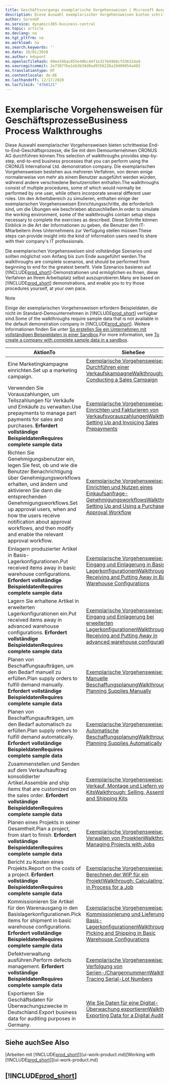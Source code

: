 ```yaml
---
title: Geschäftsvorgangs exemplarische Vorgehensweisen | Microsoft Ausgleich.
description: Diese Auswahl exemplarischer Vorgehensweisen bieten schrittweise End-to-End-Geschäftsprozesse, die Sie mit dem Demounternehmen CRONUS AG durchführen können.
author: SorenGP
ms.service: dynamics365-business-central
ms.topic: article
ms.devlang: na
ms.tgt_pltfrm: na
ms.workload: na
ms.search.keywords: ''
ms.date: 10/01/2020
ms.author: edupont
ms.openlocfilehash: 89ee34bac855e40bc44f1e32764968cfd36324a9
ms.sourcegitcommit: 2e7307fbe1eb3b34d0ad9356226a19409054a402
ms.translationtype: HT
ms.contentlocale: de-DE
ms.lasthandoff: 12/17/2020
ms.locfileid: "4760121"
---
```

# <a name="business-process-walkthroughs"></a><span data-ttu-id="beae4-103">Exemplarische Vorgehensweisen für Geschäftsprozesse</span><span class="sxs-lookup"><span data-stu-id="beae4-103">Business Process Walkthroughs</span></span>

<span data-ttu-id="beae4-104">Diese Auswahl exemplarischer Vorgehensweisen bieten schrittweise End-to-End-Geschäftsprozesse, die Sie mit dem Demounternehmen CRONUS AG durchführen können.</span><span class="sxs-lookup"><span data-stu-id="beae4-104">This selection of walkthroughs provides step-by-step, end-to-end business processes that you can perform using the CRONUS International Ltd. demonstration company.</span></span> <span data-ttu-id="beae4-105">Die exemplarischen Vorgehensweisen bestehen aus mehreren Verfahren, von denen einige normalerweise von mehr als einem Benutzer ausgeführt werden würden, während andere verschiedene Benutzerrollen enthalten.</span><span class="sxs-lookup"><span data-stu-id="beae4-105">The walkthroughs consist of multiple procedures, some of which would normally be performed by one user, while others incorporate several different user roles.</span></span> <span data-ttu-id="beae4-106">Um den Arbeitsbereich zu simulieren, enthalten einige der exemplarischen Vorgehensweisen Einrichtungsschritte, die erforderlich sind, um die Übungen wie beschrieben abzuschließen.</span><span class="sxs-lookup"><span data-stu-id="beae4-106">In order to simulate the working environment, some of the walkthroughs contain setup steps necessary to complete the exercises as described.</span></span> <span data-ttu-id="beae4-107">Diese Schritte können Einblick in die Art der Informationen zu geben, die Benutzer den IT-Mitarbeitern ihres Unternehmens zur Verfügung stellen müssen.</span><span class="sxs-lookup"><span data-stu-id="beae4-107">These steps can provide insight into the kind of information users need to share with their company's IT professionals.</span></span>  

 <span data-ttu-id="beae4-108">Die exemplarischen Vorgehensweisen sind vollständige Szenarios und sollten möglichst vom Anfang bis zum Ende ausgeführt werden.</span><span class="sxs-lookup"><span data-stu-id="beae4-108">The walkthroughs are complete scenarios, and should be performed from beginning to end for the greatest benefit.</span></span> <span data-ttu-id="beae4-109">Viele Szenarios basieren auf [!INCLUDE[prod_short](includes/prod_short.md)]-Demonstrationen und ermöglichen es Ihnen, diese Verfahren an Ihrem Arbeitsplatz selbst auszuprobieren.</span><span class="sxs-lookup"><span data-stu-id="beae4-109">Many are based on [!INCLUDE[prod_short](includes/prod_short.md)] demonstrations, and enable you to try those procedures yourself, at your own pace.</span></span>  

> [!NOTE]
> <span data-ttu-id="beae4-110">Einige der exemplarischen Vorgehensweisen erfordern Beispieldaten, die nicht im Standard-Demounternehmen in [!INCLUDE[prod_short](includes/prod_short.md)] verfügbar sind.</span><span class="sxs-lookup"><span data-stu-id="beae4-110">Some of the walkthroughs require sample data that is not available in the default demonstration company in [!INCLUDE[prod_short](includes/prod_short.md)].</span></span> <span data-ttu-id="beae4-111">Weitere Informationen finden Sie unter [So erstellen Sie ein Unternehmen mit vollständigen Beispieldaten in einer Sandbox](across-how-create-sandbox-environment.md#to-create-a-company-with-complete-sample-data-in-a-sandbox).</span><span class="sxs-lookup"><span data-stu-id="beae4-111">For more information, see [To create a company with complete sample data in a sandbox](across-how-create-sandbox-environment.md#to-create-a-company-with-complete-sample-data-in-a-sandbox).</span></span>

|<span data-ttu-id="beae4-112">Aktion</span><span class="sxs-lookup"><span data-stu-id="beae4-112">To</span></span>|<span data-ttu-id="beae4-113">Siehe</span><span class="sxs-lookup"><span data-stu-id="beae4-113">See</span></span>|  
|--------|---------|  
|<span data-ttu-id="beae4-114">Eine Marketingkampagne einrichten.</span><span class="sxs-lookup"><span data-stu-id="beae4-114">Set up a marketing campaign.</span></span>|[<span data-ttu-id="beae4-115">Exemplarische Vorgehensweise: Durchführen einer Verkaufskampagne</span><span class="sxs-lookup"><span data-stu-id="beae4-115">Walkthrough: Conducting a Sales Campaign</span></span>](walkthrough-conducting-a-sales-campaign.md)|  
|<span data-ttu-id="beae4-116">Verwenden Sie Vorauszahlungen, um Teilszahlungen für Verkäufe und Einkäufe zu verwalten.</span><span class="sxs-lookup"><span data-stu-id="beae4-116">Use prepayments to manage part payments for sales and purchases.</span></span> <span data-ttu-id="beae4-117">**Erfordert vollständige Beispieldaten**</span><span class="sxs-lookup"><span data-stu-id="beae4-117">**Requires complete sample data**</span></span> |[<span data-ttu-id="beae4-118">Exemplarische Vorgehensweise: Einrichten und Fakturieren von Verkaufsvorauszahlungen</span><span class="sxs-lookup"><span data-stu-id="beae4-118">Walkthrough: Setting Up and Invoicing Sales Prepayments</span></span>](walkthrough-setting-up-and-invoicing-sales-prepayments.md)|  
|<span data-ttu-id="beae4-119">Richten Sie Genehmigungsbenutzer ein, legen Sie fest, ob und wie die Benutzer Benachrichtigung über Genehmigungsworkflows erhalten, und ändern und aktivieren Sie dann die entsprechenden Genehmigungsworkflows.</span><span class="sxs-lookup"><span data-stu-id="beae4-119">Set up approval users, when and how the users receive notification about approval workflows, and then modify and enable the relevant approval workflow.</span></span>|[<span data-ttu-id="beae4-120">Exemplarische Vorgehensweise: Einrichten und Nutzen eines Einkaufsanfrage-Genehmigungsworkflows</span><span class="sxs-lookup"><span data-stu-id="beae4-120">Walkthrough: Setting Up and Using a Purchase Approval Workflow</span></span>](walkthrough-setting-up-and-using-a-purchase-approval-workflow.md)|  
|<span data-ttu-id="beae4-121">Einlagern produzierter Artikel in Basis-Lagerkonfigurationen.</span><span class="sxs-lookup"><span data-stu-id="beae4-121">Put received items away in basic warehouse configurations.</span></span> <span data-ttu-id="beae4-122">**Erfordert vollständige Beispieldaten**</span><span class="sxs-lookup"><span data-stu-id="beae4-122">**Requires complete sample data**</span></span>|[<span data-ttu-id="beae4-123">Exemplarische Vorgehensweise: Eingang und Einlagerung in Basis-Lagerkonfigurationen</span><span class="sxs-lookup"><span data-stu-id="beae4-123">Walkthrough: Receiving and Putting Away in Basic Warehouse Configurations</span></span>](walkthrough-receiving-and-putting-away-in-basic-warehousing.md)|  
|<span data-ttu-id="beae4-124">Lagern Sie erhaltene Artikel in erweiterten Lagerkonfigurationen ein.</span><span class="sxs-lookup"><span data-stu-id="beae4-124">Put received items away in advanced warehouse configurations.</span></span> <span data-ttu-id="beae4-125">**Erfordert vollständige Beispieldaten**</span><span class="sxs-lookup"><span data-stu-id="beae4-125">**Requires complete sample data**</span></span>|[<span data-ttu-id="beae4-126">Exemplarische Vorgehensweise: Eingang und Einlagerung bei erweiterten Lagerkonfigurationen</span><span class="sxs-lookup"><span data-stu-id="beae4-126">Walkthrough: Receiving and Putting Away in advanced warehouse configurations</span></span>](walkthrough-receiving-and-putting-away-in-advanced-warehousing.md)|  
|<span data-ttu-id="beae4-127">Planen von Beschaffungsaufträgen, um den Bedarf manuell zu erfüllen.</span><span class="sxs-lookup"><span data-stu-id="beae4-127">Plan supply orders to fulfill demand manually.</span></span> <span data-ttu-id="beae4-128">**Erfordert vollständige Beispieldaten**</span><span class="sxs-lookup"><span data-stu-id="beae4-128">**Requires complete sample data**</span></span>|[<span data-ttu-id="beae4-129">Exemplarische Vorgehensweise: Manuelle Beschaffungsplanung</span><span class="sxs-lookup"><span data-stu-id="beae4-129">Walkthrough: Planning Supplies Manually</span></span>](walkthrough-planning-supplies-manually.md)|  
|<span data-ttu-id="beae4-130">Planen von Beschaffungsaufträgen, um den Bedarf automatisch zu erfüllen.</span><span class="sxs-lookup"><span data-stu-id="beae4-130">Plan supply orders to fulfill demand automatically.</span></span> <span data-ttu-id="beae4-131">**Erfordert vollständige Beispieldaten**</span><span class="sxs-lookup"><span data-stu-id="beae4-131">**Requires complete sample data**</span></span>|[<span data-ttu-id="beae4-132">Exemplarische Vorgehensweise: Automatische Beschaffungsplanung</span><span class="sxs-lookup"><span data-stu-id="beae4-132">Walkthrough: Planning Supplies Automatically</span></span>](walkthrough-planning-supplies-automatically.md)|  
|<span data-ttu-id="beae4-133">Zusammenstellen und Senden auf dem Verkaufsauftrag konsolidierter Artikel.</span><span class="sxs-lookup"><span data-stu-id="beae4-133">Assemble and ship items that are customized on the sales order.</span></span> <span data-ttu-id="beae4-134">**Erfordert vollständige Beispieldaten**</span><span class="sxs-lookup"><span data-stu-id="beae4-134">**Requires complete sample data**</span></span>|[<span data-ttu-id="beae4-135">Exemplarische Vorgehensweise: Verkauf, Montage und Liefern von Kits</span><span class="sxs-lookup"><span data-stu-id="beae4-135">Walkthrough: Selling, Assembling, and Shipping Kits</span></span>](walkthrough-selling-assembling-and-shipping-kits.md)|  
|<span data-ttu-id="beae4-136">Planen eines Projekts in seiner Gesamtheit.</span><span class="sxs-lookup"><span data-stu-id="beae4-136">Plan a project, from start to finish.</span></span> <span data-ttu-id="beae4-137">**Erfordert vollständige Beispieldaten**</span><span class="sxs-lookup"><span data-stu-id="beae4-137">**Requires complete sample data**</span></span>|[<span data-ttu-id="beae4-138">Exemplarische Vorgehensweise: Verwalten von Projekten</span><span class="sxs-lookup"><span data-stu-id="beae4-138">Walkthrough: Managing Projects with Jobs</span></span>](walkthrough-managing-projects-with-jobs.md)|  
|<span data-ttu-id="beae4-139">Bericht zu Kosten eines Projekts.</span><span class="sxs-lookup"><span data-stu-id="beae4-139">Report on the costs of a project.</span></span> <span data-ttu-id="beae4-140">**Erfordert vollständige Beispieldaten**</span><span class="sxs-lookup"><span data-stu-id="beae4-140">**Requires complete sample data**</span></span>|[<span data-ttu-id="beae4-141">Exemplarische Vorgehensweise: Berechnen der WIP für ein Projekt</span><span class="sxs-lookup"><span data-stu-id="beae4-141">Walkthrough: Calculating Work in Process for a Job</span></span>](walkthrough-calculating-work-in-process-for-a-job.md)|  
|<span data-ttu-id="beae4-142">Kommissionieren Sie Artikel für den Warenausgang in den Basislagerkonfigurationen.</span><span class="sxs-lookup"><span data-stu-id="beae4-142">Pick items for shipment in basic warehouse configurations.</span></span> <span data-ttu-id="beae4-143">**Erfordert vollständige Beispieldaten**</span><span class="sxs-lookup"><span data-stu-id="beae4-143">**Requires complete sample data**</span></span>|[<span data-ttu-id="beae4-144">Exemplarische Vorgehensweise: Kommissionierung und Lieferung in Basis-Lagerkonfigurationen</span><span class="sxs-lookup"><span data-stu-id="beae4-144">Walkthrough: Picking and Shipping in Basic Warehouse Configurations</span></span>](walkthrough-picking-and-shipping-in-basic-warehousing.md)|  
|<span data-ttu-id="beae4-145">Defektverwaltung ausführen.</span><span class="sxs-lookup"><span data-stu-id="beae4-145">Perform defects management.</span></span> <span data-ttu-id="beae4-146">**Erfordert vollständige Beispieldaten**</span><span class="sxs-lookup"><span data-stu-id="beae4-146">**Requires complete sample data**</span></span>|[<span data-ttu-id="beae4-147">Exemplarische Vorgehensweise: Verfolgung von Serien-/Chargennummern</span><span class="sxs-lookup"><span data-stu-id="beae4-147">Walkthrough: Tracing Serial-Lot Numbers</span></span>](walkthrough-tracing-serial-lot-numbers.md)|
|<span data-ttu-id="beae4-148">Exportieren Sie Geschäftsdaten für Überwachungszwecke in Deutschland.</span><span class="sxs-lookup"><span data-stu-id="beae4-148">Export business data for auditing purposes in Germany.</span></span>|[<span data-ttu-id="beae4-149">Wie Sie Daten für eine Digital-Überwachung exportieren</span><span class="sxs-lookup"><span data-stu-id="beae4-149">Walkthrough: Exporting Data for a Digital Audit</span></span>](LocalFunctionality/Germany/walkthrough-exporting-data-for-a-digital-audit.md)|

## <a name="see-also"></a><span data-ttu-id="beae4-150">Siehe auch</span><span class="sxs-lookup"><span data-stu-id="beae4-150">See Also</span></span>

<span data-ttu-id="beae4-151">[Arbeiten mit [!INCLUDE[prod_short](includes/prod_short.md)]](ui-work-product.md)</span><span class="sxs-lookup"><span data-stu-id="beae4-151">[Working with [!INCLUDE[prod_short](includes/prod_short.md)]](ui-work-product.md)</span></span>  

## [!INCLUDE[prod_short](includes/free_trial_md.md)]  
